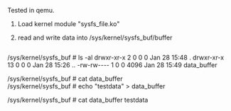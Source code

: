 Tested in qemu. 

1. Load kernel module "sysfs_file.ko"
2. read and write data into /sys/kernel/sysfs_buf/buffer

   ```
  /sys/kernel/sysfs_buf # ls -al
  drwxr-xr-x    2 0        0                0 Jan 28 15:48 .
  drwxr-xr-x   13 0        0                0 Jan 28 15:26 ..
  -rw-rw----    1 0        0             4096 Jan 28 15:49 data_buffer
  
  /sys/kernel/sysfs_buf # cat data_buffer  
  /sys/kernel/sysfs_buf # echo "testdata" > data_buffer 
  
  /sys/kernel/sysfs_buf # cat data_buffer 
  testdata
  
  ```
